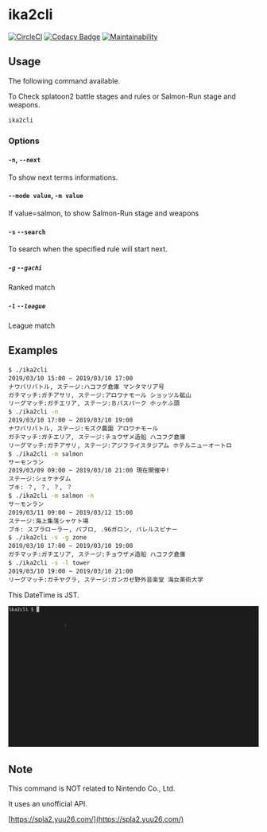 # ika2cli

[![CircleCI](https://circleci.com/gh/YutaGoto/ika2cli.svg?style=svg)](https://circleci.com/gh/YutaGoto/ika2cli)
[![Codacy Badge](https://api.codacy.com/project/badge/Grade/d24185811973486b9015548a8ca9fc7f)](https://www.codacy.com/app/YutaGoto/ika2cli?utm_source=github.com&amp;utm_medium=referral&amp;utm_content=YutaGoto/ika2cli&amp;utm_campaign=Badge_Grade)
[![Maintainability](https://api.codeclimate.com/v1/badges/ace630bf6b66a592179f/maintainability)](https://codeclimate.com/github/YutaGoto/ika2cli/maintainability)

## Usage

The following command available.

To Check splatoon2 battle stages and rules or Salmon-Run stage and weapons.

```sh
ika2cli
```

### Options

#### `-n`, `--next`

To show next terms informations.

#### `--mode value`, `-m value`

If value=salmon, to show Salmon-Run stage and weapons

#### `-s` `--search`

To search when the specified rule will start next.

##### `-g` `--gachi`

Ranked match

##### `-l` `--league`

League match

## Examples

```sh
$ ./ika2cli
2019/03/10 15:00 ~ 2019/03/10 17:00
ナワバリバトル, ステージ:ハコフグ倉庫 マンタマリア号
ガチマッチ:ガチアサリ, ステージ:アロワナモール ショッツル鉱山
リーグマッチ:ガチエリア, ステージ:Ｂバスパーク ホッケふ頭
$ ./ika2cli -n
2019/03/10 17:00 ~ 2019/03/10 19:00
ナワバリバトル, ステージ:モズク農園 アロワナモール
ガチマッチ:ガチエリア, ステージ:チョウザメ造船 ハコフグ倉庫
リーグマッチ:ガチアサリ, ステージ:アジフライスタジアム ホテルニューオートロ
$ ./ika2cli -m salmon
サーモンラン
2019/03/09 09:00 ~ 2019/03/10 21:00 現在開催中!
ステージ:シェケナダム
ブキ: ？, ？, ？, ？
$ ./ika2cli -m salmon -n
サーモンラン
2019/03/11 09:00 ~ 2019/03/12 15:00
ステージ:海上集落シャケト場
ブキ: スプラローラー, パブロ, .96ガロン, バレルスピナー
$ ./ika2cli -s -g zone
2019/03/10 17:00 ~ 2019/03/10 19:00
ガチマッチ:ガチエリア, ステージ:チョウザメ造船 ハコフグ倉庫
$ ./ika2cli -s -l tower
2019/03/10 19:00 ~ 2019/03/10 21:00
リーグマッチ:ガチヤグラ, ステージ:ガンガゼ野外音楽堂 海女美術大学
```

This DateTime is JST.

![example.giff](https://raw.githubusercontent.com/YutaGoto/ika2cli/master/example.gif)

## Note

This command is NOT related to Nintendo Co., Ltd.

It uses an unofficial API.

[https://spla2.yuu26.com/](https://spla2.yuu26.com/)

